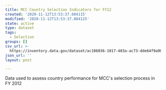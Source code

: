 ```yaml
---
title: MCC Country Selection Indicators for FY12
created: '2020-11-12T13:53:37.884115'
modified: '2020-11-12T13:53:37.884125'
state: active
type: dataset
tags:
  - Selection
groups: []
csv_url: >-
  https://inventory.data.gov/dataset/ac106036-1017-403a-ac73-dde64f9a9858/resource/36ce1048-88cb-45ad-83c4-47d01e26014c/download/tradepolicyfy12.csv
json_url: ''
layout: post

---
```

Data used to assess country performance for MCC's selection process in FY 2012
